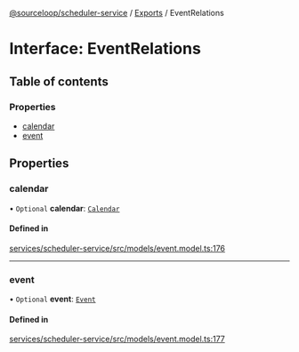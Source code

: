 [@sourceloop/scheduler-service](../README.md) / [Exports](../modules.md) / EventRelations

# Interface: EventRelations

## Table of contents

### Properties

- [calendar](EventRelations.md#calendar)
- [event](EventRelations.md#event)

## Properties

### calendar

• `Optional` **calendar**: [`Calendar`](../classes/Calendar.md)

#### Defined in

[services/scheduler-service/src/models/event.model.ts:176](https://github.com/sourcefuse/loopback4-microservice-catalog/blob/b93c60ac7/services/scheduler-service/src/models/event.model.ts#L176)

___

### event

• `Optional` **event**: [`Event`](../classes/Event.md)

#### Defined in

[services/scheduler-service/src/models/event.model.ts:177](https://github.com/sourcefuse/loopback4-microservice-catalog/blob/b93c60ac7/services/scheduler-service/src/models/event.model.ts#L177)
